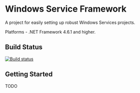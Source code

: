 # Windows Service Framework

A project for easily setting up robust Windows Services projects.

Platforms - .NET Framework 4.6.1 and higher.

## Build Status

[![Build status](https://dev.azure.com/reflectsoftware/WindowsServiceFramework/_apis/build/status/WindowsServiceFramework-.NET%20Desktop-CI)](https://dev.azure.com/reflectsoftware/WindowsServiceFramework/_build/latest?definitionId=9)

## Getting Started

TODO
